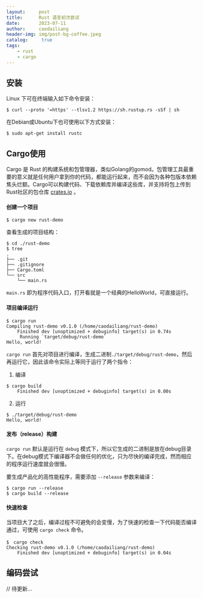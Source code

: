 ```yaml
---
layout:     post
title:      Rust 语言初次尝试
date:       2023-07-11
author:     caodailiang
header-img: img/post-bg-coffee.jpeg
catalog: 	 true
tags:
    - rust
    - cargo
---
```


## 安装
Linux 下可在终端输入如下命令安装：

`$ curl --proto '=https' --tlsv1.2 https://sh.rustup.rs -sSf | sh`

在Debian或Ubuntu下也可使用以下方式安装：

`$ sudo apt-get install rustc`

## Cargo使用
Cargo 是 Rust 的构建系统和包管理器，类似Golang的gomod。包管理工具最重要的意义就是任何用户拿到你的代码，都能运行起来，而不会因为各种包版本依赖焦头烂额。Cargo可以构建代码、下载依赖库并编译这些库，并支持将包上传到Rust社区的包仓库 [crates.io](https://crates.io/) 。

#### 创建一个项目

`$ cargo new rust-demo`

查看生成的项目结构：
```
$ cd ./rust-demo
$ tree
.
├── .git
├── .gitignore
├── Cargo.toml
└── src
    └── main.rs
```

`main.rs` 即为程序代码入口，打开看就是一个经典的HelloWorld，可直接运行。

#### 项目编译运行
```
$ cargo run
Compiling rust-demo v0.1.0 (/home/caodailiang/rust-demo)
    Finished dev [unoptimized + debuginfo] target(s) in 0.74s
     Running `target/debug/rust-demo`
Hello, world!
```

`cargo run` 首先对项目进行编译，生成二进制`./target/debug/rust-demo`，然后再运行它，因此该命令实际上等同于运行了两个指令：
1. 编译
```
$ cargo build
    Finished dev [unoptimized + debuginfo] target(s) in 0.00s
```
2. 运行
```
$ ./target/debug/rust-demo
Hello, world!
```

#### 发布（release）构建
`cargo run` 默认是运行在 `debug` 模式下，所以它生成的二进制是放在debug目录下。在debug模式下编译器不会做任何的优化，只为尽快的编译完成，然而相应的程序运行速度就会很慢。

要生成产品化的高性能程序，需要添加 `--release` 参数来编译：
```
$ cargo run --release
$ cargo build --release
```

#### 快速检查
当项目大了之后，编译过程不可避免的会变慢，为了快速的检查一下代码能否编译通过，可使用 `cargo check` 命令。
```
$　cargo check
Checking rust-demo v0.1.0 (/home/caodailiang/rust-demo)
    Finished dev [unoptimized + debuginfo] target(s) in 0.04s
```

## 编码尝试
// 待更新...